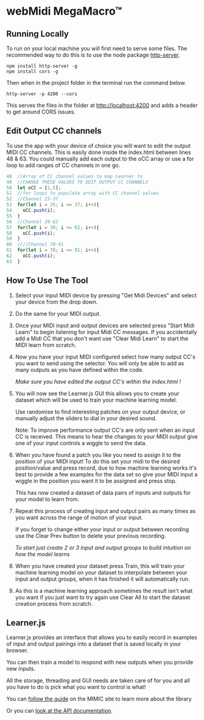 # webMidi MegaMacro™

## Running Locally

To run on your local machine you will first need to serve some files. The recommended way to do this is to use the node package [http-server](https://www.npmjs.com/package/http-server). 

```
npm install http-server -g
npm install cors -g
```

Then when in the project folder in the terminal run the command below.

```
http-server -p 4200 --cors
```

This serves the files in the folder at [http://localhost:4200](http://localhost:4200/) and adds a header to get around CORS issues.

## Edit Output CC channels

To use the app with your device of choice you will want to edit the output MIDI CC channels. This is easily done inside the index.html between lines 48 & 63. You could manually add each output to the oCC array or use a for loop to add ranges of CC channels in one go. 

```javascript
48	//Array of CC channel values to map Learner to
49	//CHANGE THESE VALUES TO EDIT OUTPUT CC CHANNELS
50	let oCC = [1,5];
51	//for loops to populate array with CC channel values
52	//Channel 25-37
53	for(let i = 25; i <= 37; i++){
54	  oCC.push(i);
55	}
56	//Channel 39-62
57	for(let i = 39; i <= 62; i++){
58	  oCC.push(i);
59	}
60	////Channel 70-91
61	for(let i = 70; i <= 91; i++){
62	  oCC.push(i);
63	}
```

## How To Use The Tool

1.  Select your input MIDI device by pressing "Get Midi Devices" and select your device from the drop down.

2. Do the same for your MIDI output.

3. Once your MIDI input and output devices are selected press "Start Midi Learn" to begin listening for input Midi CC messages. If you accidentally add a Midi CC that you don't want use "Clear Midi Learn" to start the MIDI learn from scratch.

4. Now you have your input MIDI configured select how many output CC's you want to send using the selector. You will only be able to add as many outputs as you have defined within the code.

   *Make sure you have edited the output CC's within the index.html !*

5. You will now see the Learner.js GUI this allows you to create your dataset which will be used to train your machine learning model. 

   Use randomise to find interesting patches on your output device, or manually adjust the sliders to dial in your desired sound. 

   Note: To improve performance output CC's are only sent when an input CC is received. This means to hear the changes to your MIDI output give one of your input controls a wiggle to send the data.

6. When you have found a patch you like you need to assign it to the position of your MIDI input! To do this set your midi to the desired position/value and press record, due to how machine learning works it's best to provide a few examples for the data set so give your MIDI input a wiggle in the position you want it to be assigned and press stop.

   This has now created a dataset of data pairs of inputs and outputs for your model to learn from.

7. Repeat this process of creating input and output pairs as many times as you want across the range of motion of your input. 

   If you forget to change either your input or output between recording use the Clear Prev button to delete your previous recording.

   *To start just create 2 or 3 input and output groups to build intuition on how the model learns*

8. When you have created your dataset press Train, this will train your machine learning model on your dataset to interpolate between your input and output groups, when it has finished it will automatically run.

9. As this is a machine learning approach sometimes the result isn't what you want if you just want to try again use Clear All to start the dataset creation process from scratch.

## Learner.js

Learner.js provides an interface that allows you to easily record in examples of input and output pairings into a dataset that is saved locally in your browser.

You can then train a model to respond with new outputs when you provide new inputs.

All the storage, threading and GUI needs are taken care of for you and all you have to do is pick what you want to control is what!

You can [follow the guide](https://mimicproject.com/guides/learner) on the MIMIC site to learn more about the library

Or you can [look at the API documentation](https://www.doc.gold.ac.uk/~lmcca002/Learner.html).